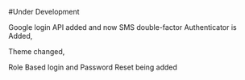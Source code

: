 #Under Development 

Google login API added and now SMS double-factor Authenticator is Added,

Theme changed, 

Role Based login and Password Reset being added 
